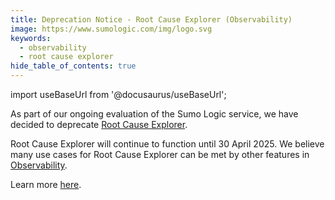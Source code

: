 ```yaml
---
title: Deprecation Notice - Root Cause Explorer (Observability)
image: https://www.sumologic.com/img/logo.svg
keywords:
  - observability
  - root cause explorer
hide_table_of_contents: true
---
```


import useBaseUrl from '@docusaurus/useBaseUrl';

As part of our ongoing evaluation of the Sumo Logic service, we have decided to deprecate [Root Cause Explorer](/docs/observability/root-cause-explorer). 

Root Cause Explorer will continue to function until 30 April 2025. We believe many use cases for Root Cause Explorer can be met by other features in [Observability](/docs/observability/). 

Learn more [here](/docs/observability/root-cause-explorer-deprecation).